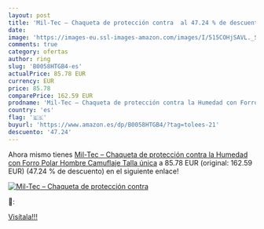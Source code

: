 ```yaml
---
layout: post
title: 'Mil-Tec – Chaqueta de protección contra  al 47.24 % de descuento'
date: 
image: 'https://images-eu.ssl-images-amazon.com/images/I/515COHjSAVL._SL200_.jpg'
comments: true
category: ofertas
author: ring
slug: 'B0058HTGB4-es'
actualPrice: 85.78 EUR
currency: EUR
price: 85.78
comparePrice: 162.59 EUR
prodname: 'Mil-Tec – Chaqueta de protección contra la Humedad con Forro Polar  Hombre  Camuflaje  Talla única'
country: 'es'
flag: '🇪🇸'
buyurl: 'https://www.amazon.es/dp/B0058HTGB4/?tag=tolees-21'
descuento: '47.24'
---
```


Ahora mismo tienes [Mil-Tec – Chaqueta de protección contra la Humedad con Forro Polar  Hombre  Camuflaje  Talla única](https://www.amazon.es/dp/B0058HTGB4/?tag=tolees-21) a 85.78 EUR (original: 162.59 EUR) (47.24 %  de descuento) en el siguiente enlace!

[![Mil-Tec – Chaqueta de protección contra ](https://images-eu.ssl-images-amazon.com/images/I/515COHjSAVL._SL200_.jpg)](https://www.amazon.es/dp/B0058HTGB4/?tag=tolees-21)

🔎:


[Visítala!!!](https://www.amazon.es/dp/B0058HTGB4/?tag=tolees-21)
